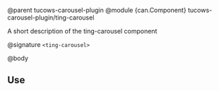 @parent tucows-carousel-plugin
@module {can.Component} tucows-carousel-plugin/ting-carousel <ting-carousel>

A short description of the ting-carousel component

@signature `<ting-carousel>`

@body

## Use

